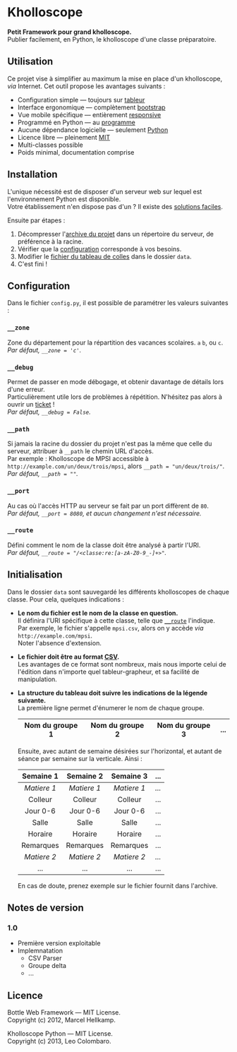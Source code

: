 ﻿Kholloscope
===========

**Petit Framework pour grand kholloscope.**  
Publier facilement, en Python, le kholloscope d'une classe préparatoire.

Utilisation
-----------

Ce projet vise à simplifier au maximum la mise en place d'un kholloscope, *via* Internet.
Cet outil propose les avantages suivants :

* Configuration simple — toujours sur [tableur](http://fr.wikipedia.org/wiki/Tableur)
* Interface ergonomique — complètement [bootstrap](http://getbootstrap.com)
* Vue mobile spécifique — entièrement [responsive](http://fr.wikipedia.org/wiki/Site_web_adaptatif)
* Programmé en Python — au [programme](http://python-prepa.github.io)
* Aucune dépendance logicielle — seulement [Python](http://www.python.org)
* Licence libre — pleinement [MIT](LICENSE)
* Multi-classes possible
* Poids minimal, documentation comprise

Installation
------------

L'unique nécessité est de disposer d'un serveur web sur lequel
est l'environnement Python est disponible.  
Votre établissement n'en dispose pas d'un ? Il existe des 
[solutions faciles](http://wiki.python.org/moin/FreeHosts).

Ensuite par étapes :

1. Décompresser l'[archive du projet](https://github.com/LeoColomb/kholloscope/archive/master.zip) 
dans un répertoire du serveur, de préférence à la racine.
2. Vérifier que la [configuration](#configuration) corresponde à vos besoins.
3. Modifier le [fichier du tableau de colles](#initialisation) dans le dossier `data`.
4. C'est fini !

Configuration
-------------

Dans le fichier `config.py`, il est possible de paramétrer les valeurs suivantes :

### `__zone`
Zone du département pour la répartition des vacances scolaires. `a` `b`, ou `c`.  
_Par défaut, `__zone = 'c'`._

### `__debug`
Permet de passer en mode débogage, et obtenir davantage de détails lors d'une erreur.  
Particulièrement utile lors de problèmes à répétition. N'hésitez pas alors à ouvrir un 
[ticket](https://github.com/LeoColomb/kholloscope/issues/new) !  
_Par défaut, `__debug = False`._

### `__path`
Si jamais la racine du dossier du projet n'est pas la même que celle 
du serveur, attribuer à `__path` le chemin URL d'accès.  
Par exemple : Kholloscope de MPSI accessible à `http://example.com/un/deux/trois/mpsi`,
alors `__path = "un/deux/trois/"`.  
_Par défaut, `__path = ""`._

### `__port`
Au cas où l'accès HTTP au serveur se fait par un port diffèrent de `80`.  
_Par défaut, `__port = 8080`, et aucun changement n'est nécessaire._

### `__route`
Défini comment le nom de la classe doit être analysé à partir l'URI.  
_Par défaut, `__route = "/<classe:re:[a-zA-Z0-9_-]+>"`._

Initialisation
--------------

Dans le dossier `data` sont sauvegardé les différents kholloscopes de chaque
classe. Pour cela, quelques indications :

* **Le nom du fichier est le nom de la classe en question.**  
  Il définira l'URI spécifique à cette classe, telle que [`__route`](#_route) l'indique.  
  Par exemple, le fichier s'appelle `mpsi.csv`, alors on y accède *via* `http://example.com/mpsi`.  
  Noter l'absence d'extension.

* **Le fichier doit être au format [CSV](http://fr.wikipedia.org/wiki/Comma-separated_values).**  
  Les avantages de ce format sont nombreux, mais nous importe celui de l'édition dans n'importe
  quel tableur-grapheur, et sa facilité de manipulation. 

* **La structure du tableau doit suivre les indications de la légende suivante.**  
  La première ligne permet d'énumerer le nom de chaque groupe.

  | Nom du groupe 1 | Nom du groupe 2 | Nom du groupe 3 | ... |
  |:---------------:|:---------------:|:---------------:|:---:|

  Ensuite, avec autant de semaine désirées sur l'horizontal, et autant de séance par semaine sur
  la verticale. Ainsi :

  | Semaine 1 | Semaine 2 | Semaine 3 | ... | 
  |:---------:|:---------:|:---------:|:---:|
  |*Matiere 1*|*Matiere 1*|*Matiere 1*|*...*|
  | Colleur   | Colleur   | Colleur   | ... |
  | Jour 0-6  | Jour 0-6  | Jour 0-6  | ... |
  | Salle     | Salle     | Salle     | ... |
  | Horaire   | Horaire   | Horaire   | ... |
  | Remarques | Remarques | Remarques | ... |
  |*Matiere 2*|*Matiere 2*|*Matiere 2*|*...*|
  | ...       | ...       | ...       | ... |

  En cas de doute, prenez exemple sur le fichier fournit dans l'archive.

Notes de version
----------------

### 1.0

* Première version exploitable
* Implemnatation
  * CSV Parser
  * Groupe delta
  * ...

Licence
-------

Bottle Web Framework — MIT License.  
Copyright (c) 2012, Marcel Hellkamp.  

Kholloscope Python — MIT License.  
Copyright (c) 2013, Leo Colombaro.  
